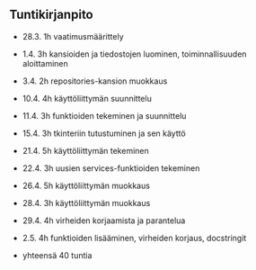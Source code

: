 ## Tuntikirjanpito

- 28.3. 1h vaatimusmäärittely
- 1.4. 3h kansioiden ja tiedostojen luominen, toiminnallisuuden aloittaminen
- 3.4. 2h repositories-kansion muokkaus
- 10.4. 4h käyttöliittymän suunnittelu
- 11.4. 3h funktioiden tekeminen ja suunnittelu
- 15.4. 3h tkinteriin tutustuminen ja sen käyttö
- 21.4. 5h käyttöliittymän tekeminen
- 22.4. 3h uusien services-funktioiden tekeminen
- 26.4. 5h käyttöliittymän muokkaus
- 28.4. 3h käyttöliittymän muokkaus
- 29.4. 4h virheiden korjaamista ja parantelua
- 2.5. 4h funktioiden lisääminen, virheiden korjaus, docstringit

- yhteensä 40 tuntia
